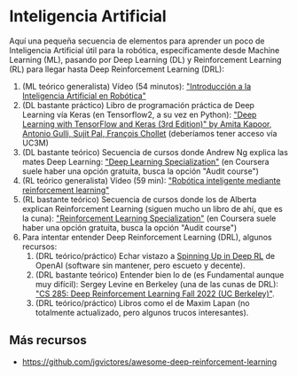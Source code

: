 # Inteligencia Artificial

Aquí una pequeña secuencia de elementos para aprender un poco de Inteligencia Artificial útil para la robótica, específicamente desde Machine Learning (ML), pasando por Deep Learning (DL) y Reinforcement Learning (RL) para llegar hasta Deep Reinforcement Learning (DRL):

1. (ML teórico generalista) Vídeo (54 minutos): ["Introducción a la Inteligencia Artificial en Robótica"](https://youtu.be/sc7nBT4rt-w?t=94)
1. (DL bastante práctico) Libro de programación práctica de Deep Learning vía Keras (en Tensorflow2, a su vez en Python): ["Deep Learning with TensorFlow and Keras (3rd Edition)" by Amita Kapoor, Antonio Gulli, Sujit Pal, François Chollet](https://www.oreilly.com/library/view/deep-learning-with/9781803232911/) (deberíamos tener acceso vía UC3M)
1. (DL bastante teórico) Secuencia de cursos donde Andrew Ng explica las mates Deep Learning: ["Deep Learning Specialization"](https://www.coursera.org/specializations/deep-learning) (en Coursera suele haber una opción gratuita, busca la opción "Audit course")
1. (RL teórico generalista) Vídeo (59 min): ["Robótica inteligente mediante reinforcement learning"](https://youtu.be/YKYBggeFOLk?t=61)
1. (RL bastante teórico) Secuencia de cursos donde los de Alberta explican Reinforcement Learning (siguen mucho un libro de ahí, que es la cuna): ["Reinforcement Learning Specialization"](https://www.coursera.org/specializations/reinforcement-learning) (en Coursera suele haber una opción gratuita, busca la opción "Audit course")
1. Para intentar entender Deep Reinforcement Learning (DRL), algunos recursos:
    1. (DRL teórico/práctico) Echar vistazo a [Spinning Up in Deep RL](https://spinningup.openai.com/) de OpenAI (software sin mantener, pero escueto y decente).
    1. (DRL bastante teórico) Entender bien lo de (es Fundamental aunque muy difícil): Sergey Levine en Berkeley (una de las cunas de DRL): ["CS 285: Deep Reinforcement Learning Fall 2022 (UC Berkeley)"](https://youtube.com/playlist?list=PL_iWQOsE6TfX7MaC6C3HcdOf1g337dlC9).
    1. (DRL teórico/práctico) Libros como el de Maxim Lapan (no totalmente actualizado, pero algunos trucos interesantes).

## Más recursos

- <https://github.com/jgvictores/awesome-deep-reinforcement-learning>
